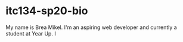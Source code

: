 # itc134-sp20-bio

My name is Brea Mikel. I'm an aspiring web developer and currently a student at Year Up. I
